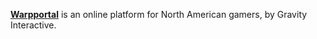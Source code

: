 [**Warpportal**](https://www.warpportal.com/) is an online platform for North American gamers, by Gravity Interactive.
